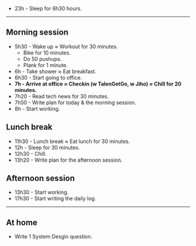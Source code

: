 - 23h - Sleep for 6h30 hours.
---
## Morning session
- 5h30 - Wake up ≈ Workout for 30 minutes.
	- Bike for 10 minutes.
	- Do 50 pushups.
	- Plank for 1 minute.
- 6h - Take shower ≈ Eat breakfast.
- 6h30 - Start going to office.
- **7h - Arrive at office ≈ Checkin (w TalenGetGo, w Jiho) ≈ Chill for 20 minutes.**
- 7h20 - Read tech news for 30 minutes.
- 7h50 - Write plan for today & the morning session.
- 8h - Start working.
## Lunch break
- 11h30 - Lunch break ≈ Eat lunch for 30 minutes.
- 12h - Sleep for 30 minutes.
- 12h30 - Chill.
- 13h20 - Write plan for the afternoon session.
## Afternoon session
- 13h30 - Start working.
- 17h30 - Start writing the daily log.
---
## At home
- Write 1 System Desgin question.
